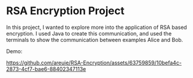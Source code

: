 # RSA Encryption Project
In this project, I wanted to explore more into the application of RSA based encryption. I used Java to create this communication, and used the terminals to show the communication between examples Alice and Bob.

Demo: 

https://github.com/areuie/RSA-Encryption/assets/63759859/10befa4c-2873-4cf7-bae6-88402347113e

